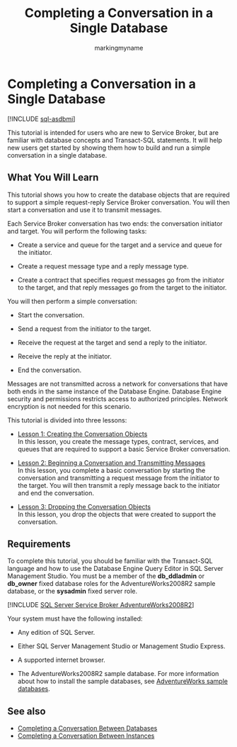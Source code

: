 ﻿---
title: Completing a Conversation in a Single Database
description: "This tutorial is intended for users who are new to Service Broker but are familiar with database concepts and Transact-SQL statements."
ms.prod: sql
ms.technology: configuration
ms.topic: conceptual
author: markingmyname
ms.author: maghan
ms.reviewer: mikeray
ms.date: "03/30/2022"
---

# Completing a Conversation in a Single Database

[!INCLUDE [sql-asdbmi](../../includes/applies-to-version/sql-asdbmi.md)]

This tutorial is intended for users who are new to Service Broker, but are familiar with database concepts and Transact-SQL statements. It will help new users get started by showing them how to build and run a simple conversation in a single database.

## What You Will Learn

This tutorial shows you how to create the database objects that are required to support a simple request-reply Service Broker conversation. You will then start a conversation and use it to transmit messages.

Each Service Broker conversation has two ends: the conversation initiator and target. You will perform the following tasks:

  - Create a service and queue for the target and a service and queue for the initiator.

  - Create a request message type and a reply message type.

  - Create a contract that specifies request messages go from the initiator to the target, and that reply messages go from the target to the initiator.

You will then perform a simple conversation:

  - Start the conversation.

  - Send a request from the initiator to the target.

  - Receive the request at the target and send a reply to the initiator.

  - Receive the reply at the initiator.

  - End the conversation.

Messages are not transmitted across a network for conversations that have both ends in the same instance of the Database Engine. Database Engine security and permissions restricts access to authorized principles. Network encryption is not needed for this scenario.

This tutorial is divided into three lessons:

  - [Lesson 1: Creating the Conversation Objects](lesson-1-creating-the-conversation-objects.md)  
    In this lesson, you create the message types, contract, services, and queues that are required to support a basic Service Broker conversation.

  - [Lesson 2: Beginning a Conversation and Transmitting Messages](lesson-2-beginning-a-conversation-and-transmitting-messages.md)  
    In this lesson, you complete a basic conversation by starting the conversation and transmitting a request message from the initiator to the target. You will then transmit a reply message back to the initiator and end the conversation.

  - [Lesson 3: Dropping the Conversation Objects](lesson-3-dropping-the-conversation-objects.md)  
    In this lesson, you drop the objects that were created to support the conversation.

## Requirements

To complete this tutorial, you should be familiar with the Transact-SQL language and how to use the Database Engine Query Editor in SQL Server Management Studio. You must be a member of the **db_ddladmin** or **db_owner** fixed database roles for the AdventureWorks2008R2 sample database, or the **sysadmin** fixed server role.

[!INCLUDE [SQL Server Service Broker AdventureWorks2008R2](../../includes/service-broker-adventureworks-2008-r2.md)]

Your system must have the following installed:

  - Any edition of SQL Server.

  - Either SQL Server Management Studio or Management Studio Express.

  - A supported internet browser.

  - The AdventureWorks2008R2 sample database. For more information about how to install the sample databases, see [AdventureWorks sample databases](../../samples/adventureworks-install-configure.md).

## See also
- [Completing a Conversation Between Databases](completing-a-conversation-between-databases.md)
- [Completing a Conversation Between Instances](completing-a-conversation-between-instances.md)
